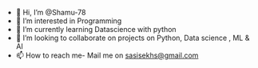- 👋 Hi, I’m @Shamu-78
- 👀 I’m interested in Programming
- 🌱 I’m currently learning Datascience with python
- 💞️ I’m looking to collaborate on projects on Python, Data science , ML & AI
- 📫 How to reach me- Mail me on sasisekhs@gmail.com

<!---
Shamu-78/Shamu-78 is a ✨ special ✨ repository because its `README.md` (this file) appears on your GitHub profile.
You can click the Preview link to take a look at your changes.
--->
